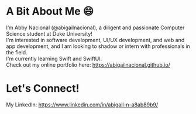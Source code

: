 # A Bit About Me :smile:
I’m Abby Nacional (@abigailnacional), a diligent and passionate Computer Science student at Duke University! <br>
I'm interested in software development, UI/UX development, and web and app development, and I am looking to shadow or intern with professionals in the field. <br>
I'm currently learning Swift and SwiftUI. <br>
Check out my online portfolio here: https://abigailnacional.github.io/ <br>
# Let's Connect!
My LinkedIn: https://www.linkedin.com/in/abigail-n-a8ab89b9/

<!---
abigailnacional/abigailnacional is a ✨ special ✨ repository because its `README.md` (this file) appears on your GitHub profile.
You can click the Preview link to take a look at your changes.
--->
